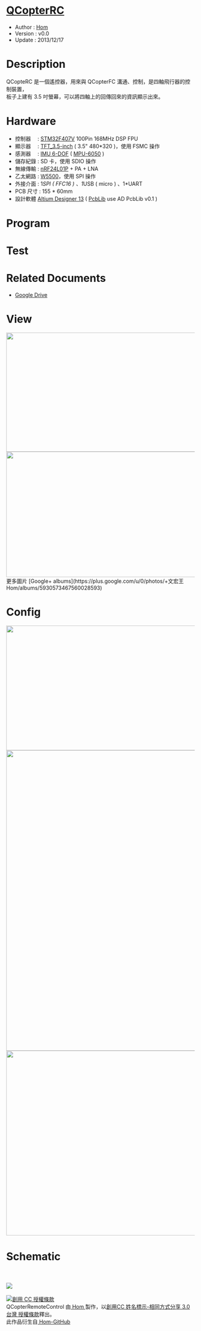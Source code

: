 [QCopterRC](https://github.com/Hom19910422/QCopterRemoteControl)
========
* Author  : [Hom](https://github.com/Hom19910422)
* Version : v0.0
* Update  : 2013/12/17

Description
========
QCopteRC 是一個遙控器，用來與 QCopterFC 溝通、控制，是四軸飛行器的控制裝置，  
板子上建有 3.5 吋螢幕，可以將四軸上的回傳回來的資訊顯示出來。

Hardware
========
* 控制器　 : [STM32F407V](http://www.st.com/web/catalog/mmc/FM141/SC1169/SS1577/LN11/PF252140) 100Pin 168MHz DSP FPU
* 顯示器　 : [TFT_3.5-inch](https://github.com/Hom19910422/TFT_3.5-inch) ( 3.5" 480*320 )，使用 FSMC 操作
* 感測器　 : [IMU 6-DOF](https://github.com/Hom19910422/IMU_10-DOF) ( [MPU-6050](http://www.invensense.com/mems/gyro/mpu6050.html) )
* 儲存紀錄 : SD 卡，使用 SDIO 操作
* 無線傳輸 : [nRF24L01P](http://www.nordicsemi.com/eng/Products/2.4GHz-RF/nRF24L01P) + PA + LNA
* 乙太網路 : [W5500](http://www.wiznet.co.kr/Sub_Modules/en/product/Product_Detail.asp?cate1=&cate2=&cate3=&pid=1193)，使用 SPI 操作
* 外接介面 : 1*SPI ( FFC16 ) 、1*USB ( micro ) 、1*UART
* PCB 尺寸 : 155 * 60mm
* 設計軟體 [Altium Designer 13](http://www.altium.com/en/products/altium-designer) ( [PcbLib](https://github.com/CYACAcademic/AltiumDesigner_PcbLibrary) use AD PcbLib v0.1 )

Program
========

Test
========

Related Documents
========
* [Google Drive](https://drive.google.com/folderview?id=0BzL2wwAot6oPWm5BdGdBbk5lRzg&usp=sharing)

View
========
<img src="https://lh5.googleusercontent.com/-54YnRyrZJSg/Uq8ca2uChwI/AAAAAAAAFWk/lqvL_L71pnQ/s800/RC_Top3D1_v1.0.png" height="317" width="800" />
<img src="https://lh5.googleusercontent.com/-p9rxwdCPN0E/Uq8cYh2LKjI/AAAAAAAAFV4/D2___PPIYdw/s800/RC_Bottom3D1_v1.0.png" height="334" width="800" />
<br />
更多圖片 [Google+ albums](https://plus.google.com/u/0/photos/+文宏王Hom/albums/5930573467560028593)

Config
========
<img src="https://lh4.googleusercontent.com/-cw0Fm1Ns6YE/Uq8swvYOgXI/AAAAAAAAFY4/0MDGJfJ2_2Y/s800/QCopterRC_Config_PIN.png" height="332" width="800" />
<img src="https://lh4.googleusercontent.com/-ZR7rreKls4g/Uq8swjjCkuI/AAAAAAAAFZE/02-HMPcusxQ/s1600/QCopterRC_Config_AF.png" width="800" />
<img src="https://lh6.googleusercontent.com/-K6xmewD5tEU/Uq8swhN4jiI/AAAAAAAAFY0/_UgIbHUlUf4/s800/QCopterRC_Config_DMA.png" height="492" width="800" />

Schematic
========

<br />
<br />
<a href="http://www.oshwa.org/">
<img src="https://lh5.googleusercontent.com/-nIBTA3RL8Hk/Ug8wr_ly3-I/AAAAAAAADFY/hAfv5LAzHag/s144/oshw-logo-800-px.png">
<br />
<br />
<a rel="license" href="http://creativecommons.org/licenses/by-sa/3.0/tw/deed.zh_TW"><img alt="創用 CC 授權條款" style="border-width:0" src="http://i.creativecommons.org/l/by-sa/3.0/tw/88x31.png" /></a><br /><span xmlns:dct="http://purl.org/dc/terms/" property="dct:title"> QCopterRemoteControl </span>由<a xmlns:cc="http://creativecommons.org/ns#" href="https://plus.google.com/u/0/112822505513154783828/posts" property="cc:attributionName" rel="cc:attributionURL"> Hom </a>製作，以<a rel="license" href="http://creativecommons.org/licenses/by-sa/3.0/tw/deed.zh_TW">創用CC 姓名標示-相同方式分享 3.0 台灣 授權條款</a>釋出。<br />此作品衍生自<a xmlns:dct="http://purl.org/dc/terms/" href="https://github.com/Hom19910422" rel="dct:source"> Hom-GitHub </a>
